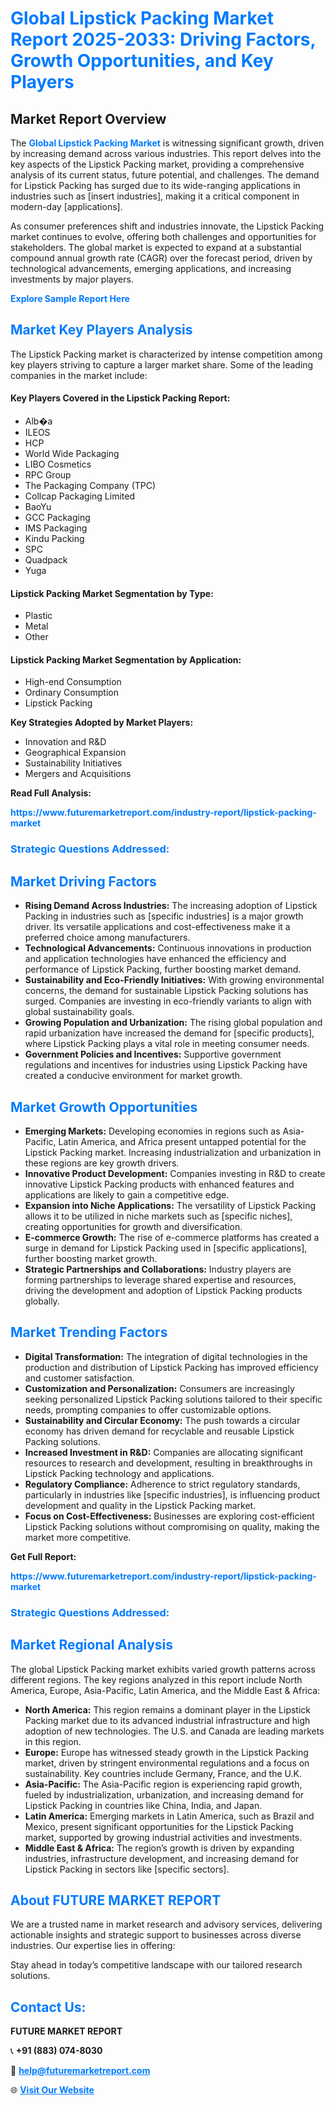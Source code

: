 <h1 style="color: #007BFF;">Global Lipstick Packing Market Report 2025-2033: Driving Factors, Growth Opportunities, and Key Players</h1>

<section id="overview">
<h2>Market Report Overview</h2>
<p>The <a href="https://www.futuremarketreport.com/industry-report/lipstick-packing-market" style="color: #007BFF; text-decoration: none;"><strong>Global Lipstick Packing Market</strong></a> is witnessing significant growth, driven by increasing demand across various industries. This report delves into the key aspects of the Lipstick Packing market, providing a comprehensive analysis of its current status, future potential, and challenges. The demand for Lipstick Packing has surged due to its wide-ranging applications in industries such as [insert industries], making it a critical component in modern-day [applications].</p>
<p>As consumer preferences shift and industries innovate, the Lipstick Packing market continues to evolve, offering both challenges and opportunities for stakeholders. The global market is expected to expand at a substantial compound annual growth rate (CAGR) over the forecast period, driven by technological advancements, emerging applications, and increasing investments by major players.</p>
</section>

<section id="overview">
<p><a href="https://www.futuremarketreport.com/request-sample/reportId=116438" style="color: #007BFF; text-decoration: none;"><strong>Explore Sample Report Here</strong></a></p>
</section>

<section id="key-players">
<h2 style="color: #007BFF;">Market Key Players Analysis</h2>
<p>The Lipstick Packing market is characterized by intense competition among key players striving to capture a larger market share. Some of the leading companies in the market include:</p>
<h4>Key Players Covered in the Lipstick Packing Report:</h4>
<ul><li>Alb�a</li><li>ILEOS</li><li>HCP</li><li>World Wide Packaging</li><li>LIBO Cosmetics</li><li>RPC Group</li><li>The Packaging Company (TPC)</li><li>Collcap Packaging Limited</li><li>BaoYu</li><li>GCC Packaging</li><li>IMS Packaging</li><li>Kindu Packing</li><li>SPC</li><li>Quadpack</li><li>Yuga</li></ul>
<h4>Lipstick Packing Market Segmentation by Type:</h4>
<ul><li>Plastic</li><li>Metal</li><li>Other</li></ul>

<h4>Lipstick Packing Market Segmentation by Application:</h4>
<ul><li>High-end Consumption</li><li>Ordinary Consumption</li><li>Lipstick Packing</li></ul>
<p><strong>Key Strategies Adopted by Market Players:</strong></p>
<ul>
<li>Innovation and R&D</li>
<li>Geographical Expansion</li>
<li>Sustainability Initiatives</li>
<li>Mergers and Acquisitions</li>
</ul>
</section>

<section>
<p><strong>Read Full Analysis: </strong></p><a href="https://www.futuremarketreport.com/industry-report/lipstick-packing-market" style="color: #007BFF; text-decoration: none;"><strong>https://www.futuremarketreport.com/industry-report/lipstick-packing-market</strong></a>
<h3 style="color: #007BFF;">Strategic Questions Addressed:</h3>
</section>

<section id="driving-factors">
<h2 style="color: #007BFF;">Market Driving Factors</h2>
<ul>
<li><strong>Rising Demand Across Industries:</strong> The increasing adoption of Lipstick Packing in industries such as [specific industries] is a major growth driver. Its versatile applications and cost-effectiveness make it a preferred choice among manufacturers.</li>
<li><strong>Technological Advancements:</strong> Continuous innovations in production and application technologies have enhanced the efficiency and performance of Lipstick Packing, further boosting market demand.</li>
<li><strong>Sustainability and Eco-Friendly Initiatives:</strong> With growing environmental concerns, the demand for sustainable Lipstick Packing solutions has surged. Companies are investing in eco-friendly variants to align with global sustainability goals.</li>
<li><strong>Growing Population and Urbanization:</strong> The rising global population and rapid urbanization have increased the demand for [specific products], where Lipstick Packing plays a vital role in meeting consumer needs.</li>
<li><strong>Government Policies and Incentives:</strong> Supportive government regulations and incentives for industries using Lipstick Packing have created a conducive environment for market growth.</li>
</ul>
</section>

<section id="growth-opportunities">
<h2 style="color: #007BFF;">Market Growth Opportunities</h2>
<ul>
<li><strong>Emerging Markets:</strong> Developing economies in regions such as Asia-Pacific, Latin America, and Africa present untapped potential for the Lipstick Packing market. Increasing industrialization and urbanization in these regions are key growth drivers.</li>
<li><strong>Innovative Product Development:</strong> Companies investing in R&D to create innovative Lipstick Packing products with enhanced features and applications are likely to gain a competitive edge.</li>
<li><strong>Expansion into Niche Applications:</strong> The versatility of Lipstick Packing allows it to be utilized in niche markets such as [specific niches], creating opportunities for growth and diversification.</li>
<li><strong>E-commerce Growth:</strong> The rise of e-commerce platforms has created a surge in demand for Lipstick Packing used in [specific applications], further boosting market growth.</li>
<li><strong>Strategic Partnerships and Collaborations:</strong> Industry players are forming partnerships to leverage shared expertise and resources, driving the development and adoption of Lipstick Packing products globally.</li>
</ul>
</section>

<section id="trending-factors">
<h2 style="color: #007BFF;">Market Trending Factors</h2>
<ul>
<li><strong>Digital Transformation:</strong> The integration of digital technologies in the production and distribution of Lipstick Packing has improved efficiency and customer satisfaction.</li>
<li><strong>Customization and Personalization:</strong> Consumers are increasingly seeking personalized Lipstick Packing solutions tailored to their specific needs, prompting companies to offer customizable options.</li>
<li><strong>Sustainability and Circular Economy:</strong> The push towards a circular economy has driven demand for recyclable and reusable Lipstick Packing solutions.</li>
<li><strong>Increased Investment in R&D:</strong> Companies are allocating significant resources to research and development, resulting in breakthroughs in Lipstick Packing technology and applications.</li>
<li><strong>Regulatory Compliance:</strong> Adherence to strict regulatory standards, particularly in industries like [specific industries], is influencing product development and quality in the Lipstick Packing market.</li>
<li><strong>Focus on Cost-Effectiveness:</strong> Businesses are exploring cost-efficient Lipstick Packing solutions without compromising on quality, making the market more competitive.</li>
</ul>
</section>

<section>
<p><strong>Get Full Report: </strong></p><a href="https://www.futuremarketreport.com/industry-report/lipstick-packing-market" style="color: #007BFF; text-decoration: none;"><strong>https://www.futuremarketreport.com/industry-report/lipstick-packing-market</strong></a>
<h3 style="color: #007BFF;">Strategic Questions Addressed:</h3>
</section>


<section id="regional-analysis">
<h2 style="color: #007BFF;">Market Regional Analysis</h2>
<p>The global Lipstick Packing market exhibits varied growth patterns across different regions. The key regions analyzed in this report include North America, Europe, Asia-Pacific, Latin America, and the Middle East & Africa:</p>
<ul>
<li><strong>North America:</strong> This region remains a dominant player in the Lipstick Packing market due to its advanced industrial infrastructure and high adoption of new technologies. The U.S. and Canada are leading markets in this region.</li>
<li><strong>Europe:</strong> Europe has witnessed steady growth in the Lipstick Packing market, driven by stringent environmental regulations and a focus on sustainability. Key countries include Germany, France, and the U.K.</li>
<li><strong>Asia-Pacific:</strong> The Asia-Pacific region is experiencing rapid growth, fueled by industrialization, urbanization, and increasing demand for Lipstick Packing in countries like China, India, and Japan.</li>
<li><strong>Latin America:</strong> Emerging markets in Latin America, such as Brazil and Mexico, present significant opportunities for the Lipstick Packing market, supported by growing industrial activities and investments.</li>
<li><strong>Middle East & Africa:</strong> The region’s growth is driven by expanding industries, infrastructure development, and increasing demand for Lipstick Packing in sectors like [specific sectors].</li>
</ul>
</section>

<footer>
<h2 style="color: #007BFF;">About FUTURE MARKET REPORT</h2>
<p>We are a trusted name in market research and advisory services, delivering actionable insights and strategic support to businesses across diverse industries. Our expertise lies in offering:</p>

<p>Stay ahead in today’s competitive landscape with our tailored research solutions.</p>

<h2 style="color: #007BFF;">Contact Us:</h2>
<p><strong>FUTURE MARKET REPORT</strong></p>
<p>📞 <strong>+91 (883) 074-8030</strong></p>
<p>📧 <strong><a href="mailto:help@futuremarketreport.com" style="color: #007BFF;">help@futuremarketreport.com</a></strong></p>
<p>🌐 <strong><a href="https://www.futuremarketreport.com/" style="color: #007BFF;">Visit Our Website</a></strong></p>
</footer>